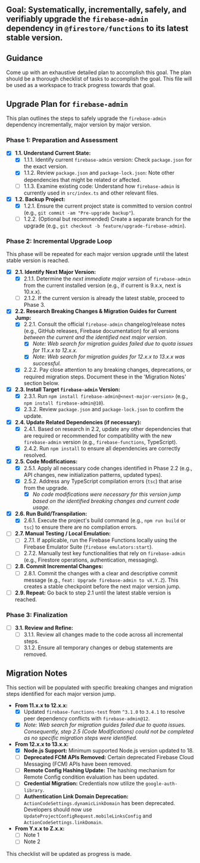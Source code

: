 ## Goal: Systematically, incrementally, safely, and verifiably upgrade the `firebase-admin` dependency in `@firestore/functions` to its latest stable version.  

## Guidance
Come up with an exhaustive detailed plan to accomplish this goal. The plan should be a thorough checklist of tasks to accomplish the goal. This file will be used as a workspace to track progress towards that goal.

## Upgrade Plan for `firebase-admin`

This plan outlines the steps to safely upgrade the `firebase-admin` dependency incrementally, major version by major version.

### Phase 1: Preparation and Assessment

- [x] **1.1. Understand Current State:**
    - [x] 1.1.1. Identify current `firebase-admin` version: Check `package.json` for the exact version.
    - [x] 1.1.2. Review `package.json` and `package-lock.json`: Note other dependencies that might be related or affected.
    - [ ] 1.1.3. Examine existing code: Understand how `firebase-admin` is currently used in `src/index.ts` and other relevant files.

- [x] **1.2. Backup Project:**
    - [x] 1.2.1. Ensure the current project state is committed to version control (e.g., `git commit -am "Pre-upgrade backup"`).
    - [ ] 1.2.2. (Optional but recommended) Create a separate branch for the upgrade (e.g., `git checkout -b feature/upgrade-firebase-admin`).

### Phase 2: Incremental Upgrade Loop

This phase will be repeated for each major version upgrade until the latest stable version is reached.

- [x] **2.1. Identify Next Major Version:**
    - [x] 2.1.1. Determine the *next immediate major version* of `firebase-admin` from the current installed version (e.g., if current is 9.x.x, next is 10.x.x).
    - [ ] 2.1.2. If the current version is already the latest stable, proceed to Phase 3.

- [x] **2.2. Research Breaking Changes & Migration Guides for Current Jump:**
    - [x] 2.2.1. Consult the official `firebase-admin` changelog/release notes (e.g., GitHub releases, Firebase documentation) for all versions *between the current and the identified next major version*.
        - [x] *Note: Web search for migration guides failed due to quota issues for 11.x.x to 12.x.x.*
        - [x] *Note: Web search for migration guides for 12.x.x to 13.x.x was successful.*
    - [x] 2.2.2. Pay close attention to any breaking changes, deprecations, or required migration steps. Document these in the 'Migration Notes' section below.

- [x] **2.3. Install Target `firebase-admin` Version:**
    - [x] 2.3.1. Run `npm install firebase-admin@<next-major-version>` (e.g., `npm install firebase-admin@10`).
    - [x] 2.3.2. Review `package.json` and `package-lock.json` to confirm the update.

- [x] **2.4. Update Related Dependencies (if necessary):**
    - [x] 2.4.1. Based on research in 2.2, update any other dependencies that are required or recommended for compatibility with the new `firebase-admin` version (e.g., `firebase-functions`, TypeScript).
    - [x] 2.4.2. Run `npm install` to ensure all dependencies are correctly resolved.

- [x] **2.5. Code Modifications:**
    - [x] 2.5.1. Apply all necessary code changes identified in Phase 2.2 (e.g., API changes, new initialization patterns, updated types).
    - [x] 2.5.2. Address any TypeScript compilation errors (`tsc`) that arise from the upgrade.
        - [x] *No code modifications were necessary for this version jump based on the identified breaking changes and current code usage.*

- [x] **2.6. Run Build/Transpilation:**
    - [x] 2.6.1. Execute the project's build command (e.g., `npm run build` or `tsc`) to ensure there are no compilation errors.

- [ ] **2.7. Manual Testing / Local Emulation:**
    - [ ] 2.7.1. If applicable, run the Firebase Functions locally using the Firebase Emulator Suite (`firebase emulators:start`).
    - [ ] 2.7.2. Manually test key functionalities that rely on `firebase-admin` (e.g., Firestore operations, authentication, messaging).

- [ ] **2.8. Commit Incremental Changes:**
    - [ ] 2.8.1. Commit the changes with a clear and descriptive commit message (e.g., `feat: Upgrade firebase-admin to vX.Y.Z`). This creates a stable checkpoint before the next major version jump.

- [ ] **2.9. Repeat:** Go back to step 2.1 until the latest stable version is reached.

### Phase 3: Finalization

- [ ] **3.1. Review and Refine:**
    - [ ] 3.1.1. Review all changes made to the code across all incremental steps.
    - [ ] 3.1.2. Ensure all temporary changes or debug statements are removed.

## Migration Notes

This section will be populated with specific breaking changes and migration steps identified for each major version jump.

- **From 11.x.x to 12.x.x:**
    - [x] Updated `firebase-functions-test` from `^3.1.0` to `3.4.1` to resolve peer dependency conflicts with `firebase-admin@12`.
    - [x] *Note: Web search for migration guides failed due to quota issues. Consequently, step 2.5 (Code Modifications) could not be completed as no specific migration steps were identified.*

- **From 12.x.x to 13.x.x:**
    - [x] **Node.js Support:** Minimum supported Node.js version updated to 18.
    - [ ] **Deprecated FCM APIs Removed:** Certain deprecated Firebase Cloud Messaging (FCM) APIs have been removed.
    - [ ] **Remote Config Hashing Update:** The hashing mechanism for Remote Config condition evaluation has been updated.
    - [ ] **Credential Migration:** Credentials now utilize the `google-auth-library`.
    - [ ] **Authentication Link Domain Deprecation:** `ActionCodeSettings.dynamicLinkDomain` has been deprecated. Developers should now use `UpdateProjectConfigRequest.mobileLinksConfig` and `ActionCodeSettings.linkDomain`.

- **From Y.x.x to Z.x.x:**
    - [ ] Note 1
    - [ ] Note 2

This checklist will be updated as progress is made.